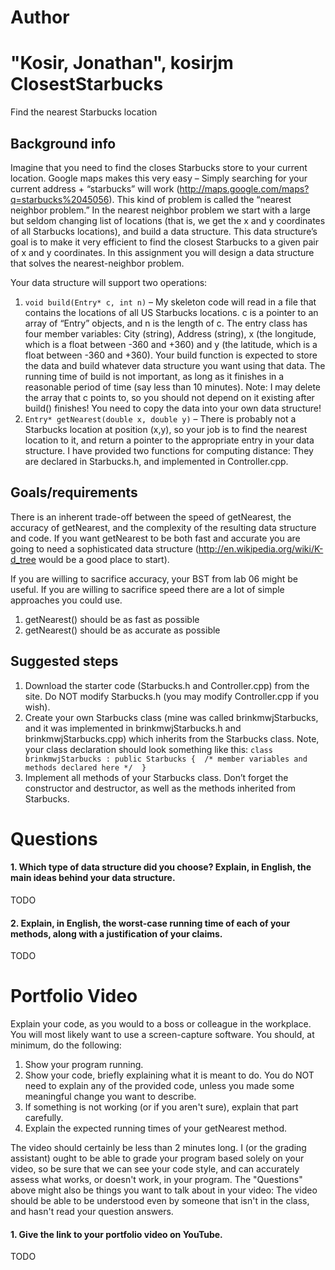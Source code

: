 Author
==========
"Kosir, Jonathan", kosirjm
ClosestStarbucks
================

Find the nearest Starbucks location

Background info
---------------
Imagine that you need to find the closes Starbucks store to your current location. Google maps makes this very easy – Simply searching for your current address + “starbucks” will work (http://maps.google.com/maps?q=starbucks%2045056). This kind of problem is called the “nearest neighbor problem.” In the nearest neighbor problem we start with a large but seldom changing list of locations (that is, we get the x and y coordinates of all Starbucks locations), and build a data structure. This data structure’s goal is to make it very efficient to find the closest Starbucks to a given pair of x and y coordinates. In this assignment you will design a data structure that solves the nearest-neighbor problem. 

Your data structure will support two operations:

1. `void build(Entry* c, int n)` – My skeleton code will read in a file that contains the locations of all US Starbucks locations. c is a pointer to an array of “Entry” objects, and n is the length of c. The entry class has four member variables: City (string), Address (string), x (the longitude, which is a float between -360 and +360) and y (the latitude, which is a float between -360 and +360). Your build function is expected to store the data and build whatever data structure you want using that data. The running time of build is not important, as long as it finishes in a reasonable period of time (say less than 10 minutes). Note: I may delete the array that c points to, so you should not depend on it existing after build() finishes! You need to copy the data into your own data structure!
2.	`Entry* getNearest(double x, double y)` – There is probably not a Starbucks location at position (x,y), so your job is to find the nearest location to it, and return a pointer to the appropriate entry in your data structure. I have provided two functions for computing distance: They are declared in Starbucks.h, and implemented in Controller.cpp.

Goals/requirements
------------------
There is an inherent trade-off between the speed of getNearest, the accuracy of getNearest, and the complexity of the resulting data structure and code. If you want getNearest to be both fast and accurate you are going to need a sophisticated data structure (http://en.wikipedia.org/wiki/K-d_tree would be a good place to start).

If you are willing to sacrifice accuracy, your BST from lab 06 might be useful. If you are willing to sacrifice speed there are a lot of simple approaches you could use.

1. getNearest() should be as fast as possible
2. getNearest() should be as accurate as possible

Suggested steps
-----

1. Download the starter code (Starbucks.h and Controller.cpp) from the site. Do NOT modify Starbucks.h (you may modify Controller.cpp if you wish).
2. Create your own Starbucks class (mine was called brinkmwjStarbucks, and it was implemented in brinkmwjStarbucks.h and brinkmwjStarbucks.cpp) which inherits from the Starbucks class. Note, your class declaration should look something like this: `class brinkmwjStarbucks : public Starbucks { 
/* member variables and methods declared here */ 
}`
3. Implement all methods of your Starbucks class. Don’t forget the constructor and destructor, as well as the methods inherited from Starbucks.

Questions
=========

#### 1. Which type of data structure did you choose? Explain, in English, the main ideas behind your data structure.

TODO

#### 2. Explain, in English, the worst-case running time of each of your methods, along with a justification of your claims.

TODO

Portfolio Video
=========

Explain your code, as you would to a boss or colleague in the workplace. You will most likely want to use a screen-capture software. You should, at minimum, do the following:

1. Show your program running.
2. Show your code, briefly explaining what it is meant to do. You do NOT need to explain any of the provided code, unless you made some meaningful change you want to describe.
3. If something is not working (or if you aren't sure), explain that part carefully.
4. Explain the expected running times of your getNearest method.

The video should certainly be less than 2 minutes long. I (or the grading assistant) ought to be able to grade your program based solely on your video, so be sure that we can see your code style, and can accurately assess what works, or doesn't work, in your program. The "Questions" above might also be things you want to talk about in your video: The video should be able to be understood even by someone that isn't in the class, and hasn't read your question answers.

#### 1. Give the link to your portfolio video on YouTube.

TODO